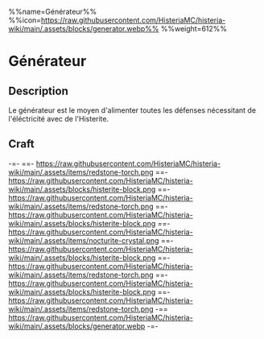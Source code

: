 %%name=Générateur%%
%%icon=https://raw.githubusercontent.com/HisteriaMC/histeria-wiki/main/.assets/blocks/generator.webp%%
%%weight=612%%

# Générateur

## Description

Le générateur est le moyen d'alimenter toutes les défenses nécessitant de l'éléctricité avec de l'Histerite.

## Craft

-=-
 ==- https://raw.githubusercontent.com/HisteriaMC/histeria-wiki/main/.assets/items/redstone-torch.png
 ==- https://raw.githubusercontent.com/HisteriaMC/histeria-wiki/main/.assets/blocks/histerite-block.png
 ==- https://raw.githubusercontent.com/HisteriaMC/histeria-wiki/main/.assets/items/redstone-torch.png
 ==- https://raw.githubusercontent.com/HisteriaMC/histeria-wiki/main/.assets/blocks/histerite-block.png
 ==- https://raw.githubusercontent.com/HisteriaMC/histeria-wiki/main/.assets/items/nocturite-crystal.png
 ==- https://raw.githubusercontent.com/HisteriaMC/histeria-wiki/main/.assets/blocks/histerite-block.png
 ==- https://raw.githubusercontent.com/HisteriaMC/histeria-wiki/main/.assets/items/redstone-torch.png
 ==- https://raw.githubusercontent.com/HisteriaMC/histeria-wiki/main/.assets/blocks/histerite-block.png
 ==- https://raw.githubusercontent.com/HisteriaMC/histeria-wiki/main/.assets/items/redstone-torch.png
 -== https://raw.githubusercontent.com/HisteriaMC/histeria-wiki/main/.assets/blocks/generator.webp
-=-
